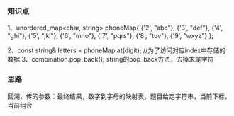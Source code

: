 ### 知识点
1、unordered_map<char, string> phoneMap{
            {'2', "abc"},
            {'3', "def"},
            {'4', "ghi"},
            {'5', "jkl"},
            {'6', "mno"},
            {'7', "pqrs"},
            {'8', "tuv"},
            {'9', "wxyz"}
        };

2、const string& letters = phoneMap.at(digit);             //为了访问对应index中存储的数据
3、combination.pop_back();                    string的pop_back方法，去掉末尾字符
### 思路
回溯，传的参数：最终结果，数字到字母的映射表，题目给定字符串，当前下标，当前组合
